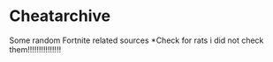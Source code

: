 # Cheatarchive
Some random Fortnite related sources *Check for rats i did not check them!!!!!!!!!!!!!!!
